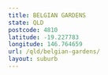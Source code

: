 ```yaml
---
title: BELGIAN GARDENS
state: QLD
postcode: 4810
latitude: -19.227783
longitude: 146.764659
url: /qld/belgian-gardens/
layout: suburb
---
```

